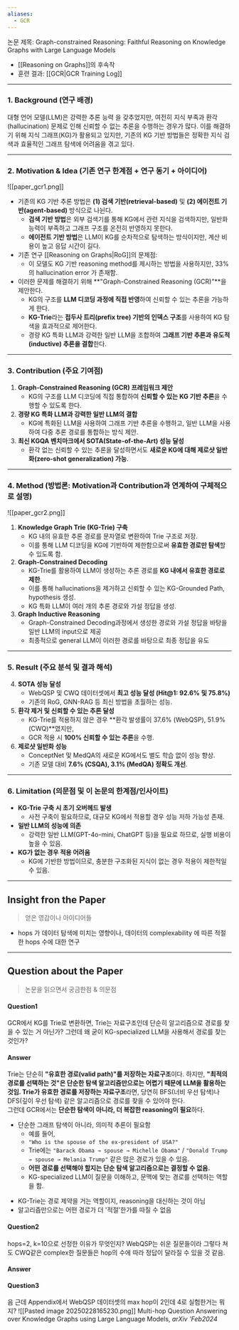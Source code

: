 ```yaml
---
aliases:
  - GCR
---
```

  논문 제목: Graph-constrained Reasoning: Faithful Reasoning on Knowledge Graphs with Large Language Models
* [[Reasoning on Graphs]]의 후속작
* 훈련 결과: [[GCR|GCR Training Log]]
***
### **1. Background (연구 배경)**

대형 언어 모델(LLM)은 강력한 추론 능력 을 갖추었지만, 여전히 지식 부족과 환각(hallucination) 문제로 인해 신뢰할 수 없는 추론을 수행하는 경우가 많다. 이를 해결하기 위해 지식 그래프(KG)가 활용되고 있지만, 기존의 KG 기반 방법들은 정확한 지식 검색과 효율적인 그래프 탐색에 어려움을 겪고 있다.

---

### **2. Motivation & Idea (기존 연구 한계점 + 연구 동기 + 아이디어)**

![[paper_gcr1.png]]
- 기존의 KG 기반 추론 방법은 **(1) 검색 기반(retrieval-based)** 및 **(2) 에이전트 기반(agent-based)** 방식으로 나뉜다.
    - **검색 기반 방법**은 외부 검색기를 통해 KG에서 관련 지식을 검색하지만, 일반화 능력이 부족하고 그래프 구조를 온전히 반영하지 못한다.
    - **에이전트 기반 방법**은 LLM이 KG를 순차적으로 탐색하는 방식이지만, 계산 비용이 높고 응답 시간이 길다.
- 기존 연구 [[Reasoning on Graphs|RoG]]의 문제점:
	- 이 모델도 KG 기반 reasoning method를 제시하는 방법을 사용하지만, 33%의 hallucination error 가 존재함.
- 이러한 문제를 해결하기 위해 **"Graph-Constrained Reasoning (GCR)"**을 제안한다.
    - KG의 구조를 **LLM 디코딩 과정에 직접 반영**하여 신뢰할 수 있는 추론을 가능하게 한다.
    - **KG-Trie**라는 **접두사 트리(prefix tree) 기반의 인덱스 구조**를 사용하여 KG 탐색을 효과적으로 제어한다.
    - 경량 KG 특화 LLM과 강력한 일반 LLM을 조합하여 **그래프 기반 추론과 유도적(inductive) 추론을 결합**한다.

---

### **3. Contribution (주요 기여점)**

1. **Graph-Constrained Reasoning (GCR) 프레임워크 제안**
    - KG의 구조를 LLM 디코딩에 직접 통합하여 **신뢰할 수 있는 KG 기반 추론**을 수행할 수 있도록 한다.
2. **경량 KG 특화 LLM과 강력한 일반 LLM의 결합**
    - KG에 특화된 LLM을 사용하여 그래프 기반 추론을 수행하고, 일반 LLM을 사용하여 다중 추론 경로를 통합하는 방식 제안.
3. **최신 KGQA 벤치마크에서 SOTA(State-of-the-Art) 성능 달성**
    - 환각 없는 신뢰할 수 있는 추론을 달성하면서도 **새로운 KG에 대해 제로샷 일반화(zero-shot generalization) 가능**.

---

### **4. Method (방법론: Motivation과 Contribution과 연계하여 구체적으로 설명)**

![[paper_gcr2.png]]
1. **Knowledge Graph Trie (KG-Trie) 구축**
    - KG 내의 유효한 추론 경로를 문자열로 변환하여 Trie 구조로 저장.
    - 이를 통해 LLM 디코딩을 KG에 기반하여 제한함으로써 **유효한 경로만 탐색**할 수 있도록 함.
2. **Graph-Constrained Decoding**
    - KG-Trie를 활용하여 LLM이 생성하는 추론 경로를 **KG 내에서 유효한 경로로 제한**.
    - 이를 통해 hallucinations을 제거하고 신뢰할 수 있는 KG-Grounded Path, hypothesis 생성.
    - KG 특화 LLM이 여러 개의 추론 경로와 가설 정답을 생성.
3. **Graph Inductive Reasoning**
    - Graph-Constrained Decoding과정에서 생성한 경로와 가설 정답을 바탕을 일반 LLM의 input으로 제공
    - 최종적으로 general LLM이 이러한 경로를 바탕으로 최종 정답을 유도

---

### **5. Result (주요 분석 및 결과 해석)**

4. **SOTA 성능 달성**
    - WebQSP 및 CWQ 데이터셋에서 **최고 성능 달성 (Hit@1: 92.6% 및 75.8%)**
    - 기존의 RoG, GNN-RAG 등 최신 방법을 초월하는 성능.
5. **환각 제거 및 신뢰할 수 있는 추론 달성**
    - KG-Trie를 적용하지 않은 경우 **환각 발생률이 37.6% (WebQSP), 51.9% (CWQ)**였지만,
    - GCR 적용 시 **100% 신뢰할 수 있는 추론**을 수행.
6. **제로샷 일반화 성능**
    - ConceptNet 및 MedQA의 새로운 KG에서도 별도 학습 없이 성능 향상.
    - 기존 모델 대비 **7.6% (CSQA), 3.1% (MedQA) 정확도 개선**.

---

### **6. Limitation (의문점 및 이 논문의 한계점/인사이트)**

- **KG-Trie 구축 시 초기 오버헤드 발생**
    - 사전 구축이 필요하므로, 대규모 KG에서 적용할 경우 성능 저하 가능성 존재.
- **일반 LLM의 성능에 의존**
    - 강력한 일반 LLM(GPT-4o-mini, ChatGPT 등)을 필요로 하므로, 실행 비용이 높을 수 있음.
- **KG가 없는 경우 적용 어려움**
    - KG에 기반한 방법이므로, 충분한 구조화된 지식이 없는 경우 적용이 제한적일 수 있음.

***
## Insight fron the Paper

> 얻은 영감이나 아이디어들

* hops 가 데이터 탐색에 미치는 영향이나, 데이터의 complexability 에 따른 적절한 hops 수에 대한 연구

*** 
## Question about the Paper

> 논문을 읽으면서 궁금한점 & 의문점

#### Question1
GCR에서 KG를 Trie로 변환하면, Trie는 자료구조인데 단순히 알고리즘으로 경로를 찾을 수 있는 거 아닌가? 그런데 왜 굳이 KG-specialized LLM을 사용해서 경로를 찾는 것인가?
#### Answer
Trie는 단순히 **"유효한 경로(valid path)"를 저장하는 자료구조**이다. 하지만, **"최적의 경로를 선택하는 것"은 단순한 탐색 알고리즘만으로는 어렵기 때문에 LLM을 활용하는 것임.
Trie가 유효한 경로를 저장하는 자료구조**라면, 당연히 BFS(너비 우선 탐색)나 DFS(깊이 우선 탐색) 같은 알고리즘으로 경로를 찾을 수 있어야 한다.  
그런데 GCR에서는 **단순한 탐색이 아니라, 더 복잡한 reasoning이 필요**하다.
* 단순한 그래프 탐색이 아니라, 의미적 추론이 필요함
	* 예를 들어,
	- `"Who is the spouse of the ex-president of USA?"`
	- Trie에는 `"Barack Obama → spouse → Michelle Obama"` / `"Donald Trump → spouse → Melania Trump"` 같은 많은 경로가 있을 수 있음.
	- **어떤 경로를 선택해야 할지는 단순 탐색 알고리즘으로는 결정할 수 없음.**
	- KG-specialized LLM이 질문을 이해하고, 문맥에 맞는 경로를 선택하는 역할을 함.
- KG-Trie는 경로 제약을 거는 역할이지, reasoning을 대신하는 것이 아님
- 알고리즘만으로는 어떤 경로가 더 '적절'한가를 따질 수 없음

#### Question2
hops=2, k=10으로 선정한 이유가 무엇인지? WebQSP는 쉬운 질문들이라 그렇다 쳐도 CWQ같은 complex한 질문들은 hop의 수에 따라 정답이 달라질 수 있을 것 같음.
#### Answer



#### Question3
음 근데 Appendix에서 WebQSP 데이터셋의 max hop이 2인데 4로 실험한거는 뭐지?
![[Pasted image 20250228165230.png]]
Multi-hop Question Answering over Knowledge Graphs using Large Language Models, *arXiv 'Feb2024*